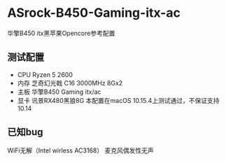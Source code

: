 # ASrock-B450-Gaming-itx-ac
华擎B450 itx黑苹果Opencore参考配置  
## 测试配置
* CPU Ryzen 5 2600
* 内存 芝奇幻光戟 C16 3000MHz 8Gx2
* 主板 华擎B450 Gaming itx/ac
* 显卡 讯景RX480黑狼8G
本配置在macOS 10.15.4上测试通过，不保证支持10.14
## 已知bug
WiFi无解（Intel wirless AC3168）
麦克风偶发性无声
